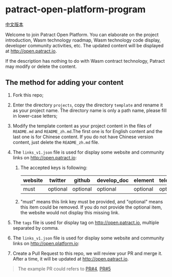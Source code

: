 # patract-open-platform-program

[中文版本](./README_zh.md)

Welcome to join Patract Open Platform. You can elaborate on the project introduction, Wasm technology roadmap, Wasm technology code display, developer community activities, etc. The updated content will be displayed at http://open.patract.io.

If the description has nothing to do with Wasm contract technology, Patract may modify or delete the content.

## The method for adding your content

1. Fork this repo;

2. Enter the directory `projects`, copy the directory `template` and rename it as your project name. The directory name is only a path name, please fill in lower-case letters;

3. Modify the template content as your project content in the files of `README.md` and `README_zh.md`.The first one is for English content and the last one is for Chinese content. If you do not have Chinese version content, just delete the `README_zh.md` file.

4. The `links_v1.json` file is used for display some website and community links on http://open.patract.io:

   1. The accepted keys is following:

      | website | twitter  | github   | develop_doc | element  | telegram | discord  |
      | ------- | -------- | -------- | ----------- | -------- | -------- | -------- |
      | must    | optional | optional | optional    | optional | optional | optional |

   2. "must" means this link key must be provided, and "optional" means this item could be removed. If you do not provide the optional item, the website would not display this missing link.

5. The `tags` file is used for display tag on http://open.patract.io, multiple separated by comma.

4. The `links_v1.json` file is used for display some website and community links on http://open.platform.io:
6. Create a Pull Request to this repo, we will review your PR and merge it. After a time, it will be updated at http://open.patract.io.

> The example PR could refers to [PR#4](https://github.com/patractlabs/patract-open-platform-program/pull/4), [PR#5](https://github.com/patractlabs/patract-open-platform-program/pull/5)

